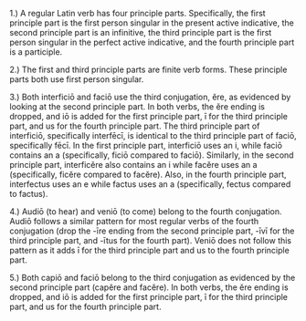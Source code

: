 1.) A regular Latin verb has four principle parts. Specifically, the first principle part is the first person singular in the present active indicative, the second principle part is an infinitive, the third principle part is the first person singular in the perfect active indicative, and the fourth principle part is a participle.

2.) The first and third principle parts are finite verb forms. These principle parts both use first person singular.

3.) Both interficiō and faciō use the third conjugation, ĕre, as evidenced by looking at the second principle part. In both verbs, the ĕre ending is dropped, and iō is added for the first principle part, ī for the third principle part, and us for the fourth principle part. The third principle part of interficiō, specifically interfēcī, is identical to the third principle part of faciō, specifically fēcī. In the first principle part, interficiō uses an i, while faciō contains an a (specifically, ficiō compared to faciō). Similarly, in the second principle part, interficĕre also contains an i while facĕre uses an a (specifically, ficĕre compared to facĕre). Also, in the fourth principle part, interfectus uses an e while factus uses an a (specifically, fectus compared to factus).

4.) Audiō (to hear) and veniō (to come) belong to the fourth conjugation. Audiō follows a similar pattern for most regular verbs of the fourth conjugation (drop the -īre ending from the second principle part, -īvī for the third principle part, and -ītus for the fourth part). Veniō does not follow this pattern as it adds ī for the third principle part and us to the fourth principle part.

5.) Both capiō and faciō belong to the third conjugation as evidenced by the second principle part (capĕre and facĕre). In both verbs, the ĕre ending is dropped, and iō is added for the first principle part, ī for the third principle part, and us for the fourth principle part.

